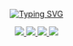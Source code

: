 <p align="center">
  <a href="https://github.com/Rumit95">
    <img src="https://readme-typing-svg.demolab.com?font=Georgia&size=18&duration=2000&pause=100&multiline=true&width=500&height=80&lines=Rumit+Pathare;Software+Engineer;AI+%7C+Computer+Vision+%7C+NLP" alt="Typing SVG" />
  </a>
</p>

<div align="center">
  <a href="https://gkos.tech">
    <img src="https://img.shields.io/badge/Website-gkos.tech-red?style=flat-square">
  </a>  
  <a href="https://gkos.tech/Resume.pdf">
    <img src="https://img.shields.io/badge/PDF-CV-red?style=flat-square&logo=adobe">
  </a>  
  <a href="https://www.linkedin.com/in/konstantinos-georgiou/">
    <img src="https://img.shields.io/badge/-Linkedin-blue?style=flat-square&logo=linkedin">
  </a>
  <a href="mailto:georgiou.kostas94@gmail.com">
    <img src="https://img.shields.io/badge/-Email-red?style=flat-square&logo=gmail&logoColor=white">
  </a>
</div>

